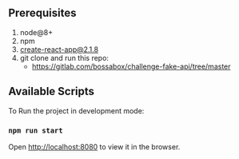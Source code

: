 ## Prerequisites
1. node@8+
2. npm
3. create-react-app@2.1.8
4. git clone and run this repo:
    * https://gitlab.com/bossabox/challenge-fake-api/tree/master

## Available Scripts

To Run the project in development mode:

### `npm run start`

Open [http://localhost:8080](http://localhost:8080) to view it in the browser.
